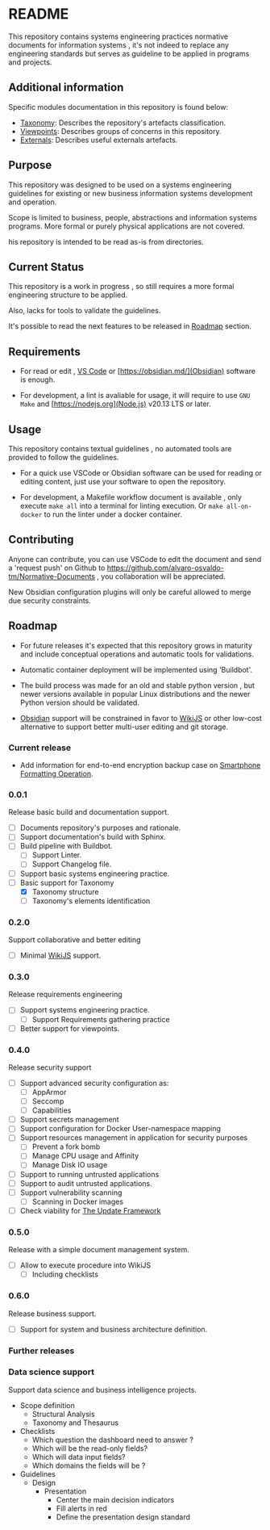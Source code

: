 # README

This repository contains systems engineering practices normative documents for information systems , it's not indeed to replace any engineering standards but serves as guideline to be applied in programs and projects.

## Additional information

Specific modules documentation in this repository is found below:

-   [Taxonomy](Taxonomy/README.md): Describes the repository's artefacts classification.
- [Viewpoints](Viewpoints/README.md): Describes groups of concerns in this repository.
-   [Externals](Externals/Externals.md): Describes useful externals artefacts.


## Purpose

This repository was designed to be used on a systems engineering guidelines for existing or new business information systems development and operation.

Scope is limited to business, people, abstractions and information systems programs. More formal or purely physical applications are not covered.

his repository is intended to be read as-is from directories.

## Current Status

This repository is a work in progress , so still requires a more formal engineering structure to be applied.

Also, lacks for tools to validate the guidelines.

It's possible to read the next features to be released in [Roadmap](#roadmap) section.

## Requirements

-   For read or edit , [VS Code](https://code.visualstudio.com/) or [https://obsidian.md/](Obsidian) software is enough.

-   For development, a lint is avaliable for usage, it will require to use `GNU Make` and [https://nodejs.org](Node.js) v20.13 LTS or later.

## Usage

This repository contains textual guidelines , no automated tools are provided to follow the guidelines.

-   For a quick use VSCode or Obsidian software can be used for reading or editing content, just use your software to open the repository.

-   For development, a Makefile workflow document is available , only execute `make all` into a terminal for linting execution. Or `make all-on-docker` to run the linter under a docker container.

## Contributing

Anyone can contribute, you can use VSCode to edit the document and send a 'request push' on Github to <https://github.com/alvaro-osvaldo-tm/Normative-Documents> , you collaboration will be appreciated.

New Obsidian configuration plugins will only be careful allowed to merge due security constraints.

## Roadmap

-   For future releases it's expected that this repository grows in maturity and include conceptual operations and automatic tools for validations.

-   Automatic container deployment will be implemented using 'Buildbot'.

-   The build process was made for an old and stable python version , but newer versions available in popular Linux distributions and the newer Python version should be validated.

-   [Obsidian](Tools/Management/Knowledge%20Management/Information%20Capture/Obsidian.md) support will be constrained in favor to [WikiJS](Tools/Management/Knowledge%20Management/Information%20Capture/WikiJS.md) or other low-cost alternative to support better multi-user editing and git storage.

### Current release

-   Add information for end-to-end encryption backup case on [Smartphone Formatting Operation](Operations/Infraestructure/Physical/Mobile/Smartphone/Smartphone%20Formatting%20Operation.md).

### 0.0.1

Release basic build and documentation support.

-   [ ] Documents repository's purposes and rationale.
-   [ ] Support documentation's build with Sphinx.
-   [ ] Build pipeline with Buildbot.
    -   [ ] Support Linter.
    -   [ ] Support Changelog file.
-   [ ] Support basic systems engineering practice.
-   [ ] Basic support for Taxonomy
    -   [x] Taxonomy structure
    -   [ ] Taxonomy's elements identification

### 0.2.0

Support collaborative and better editing

-   [ ] Minimal [WikiJS](Tools/Management/Knowledge%20Management/Information%20Capture/WikiJS.md) support.

### 0.3.0

Release requirements engineering

-   [ ] Support systems engineering practice.
    -   [ ] Support Requirements gathering practice
- [ ] Better support for viewpoints.

### 0.4.0

Release security support

-   [ ] Support advanced security configuration as:
    -   [ ] AppArmor
    -   [ ] Seccomp
    -   [ ] Capabilities
-   [ ] Support secrets management
-   [ ] Support configuration for Docker User-namespace mapping
-   [ ] Support resources management in application for security purposes
    -   [ ] Prevent a fork bomb
    -   [ ] Manage CPU usage and Affinity
    -   [ ] Manage Disk IO usage
-   [ ] Support to running untrusted applications
-   [ ] Support to audit untrusted applications.
-   [ ] Support vulnerability scanning
    -   [ ] Scanning in Docker images
-   [ ] Check viability for [The Update Framework](https://theupdateframework.io/)

### 0.5.0

Release with a simple document management system.

-   [ ] Allow to execute procedure into WikiJS
    -   [ ] Including checklists

### 0.6.0

Release business support.

-   [ ] Support for system and business architecture definition.


### Further releases

### Data science support

Support data science and business intelligence projects.

- Scope definition
	- Structural Analysis
	- Taxonomy and Thesaurus
- Checklists
	- Which question the dashboard need to answer ?
	- Which will be the read-only fields?
	- Which will data input fields?
	- Which domains the fields will be ?
- Guidelines
	- Design
		- Presentation
			- Center the main decision indicators
			- Fill alerts in red
			- Define the presentation design standard


